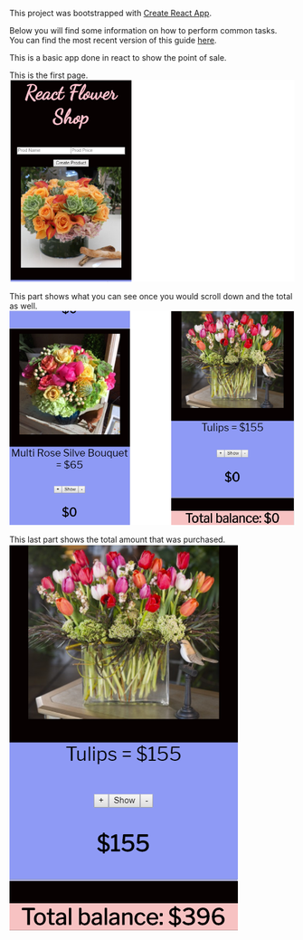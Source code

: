This project was bootstrapped with [Create React App](https://github.com/facebookincubator/create-react-app).

Below you will find some information on how to perform common tasks.<br>
You can find the most recent version of this guide [here](https://github.com/facebookincubator/create-react-app/blob/master/packages/react-scripts/template/README.md).

This is a basic app done in react to show the point of sale.

This is the first page.
![alt-text](reactflowershop.png)


This part shows what you can see once you would scroll down and the total as well. 
![alt-text](reactsecond.png)


This last part shows the total amount that was purchased.
![alt-text](reacttotal.png)
